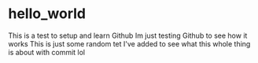 # hello_world
This is a test to setup and learn Github 
Im just testing Github to see how it works 
This is just some random tet I've added to see 
what this whole thing is about with commit lol 
